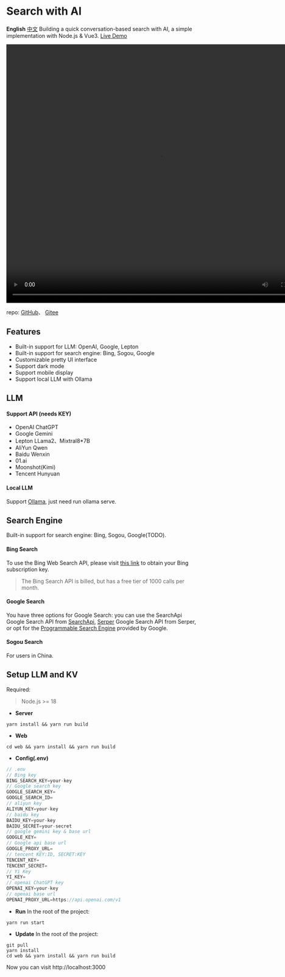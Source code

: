 # Search with AI
**English** [中文](./README_CN.md)
Building a quick conversation-based search with AI, a simple implementation with Node.js & Vue3. [Live Demo](https://isou.chat/)
<div align="center">
  <video width="800" height="678" controls>
    <source src="./screenshot.mp4" type="video/mp4">
  </video>
</div>

repo: [GitHub](https://github.com/yokingma/search_with_ai)、 [Gitee](https://gitee.com/zac_ma/search_with_ai)

## Features
* Built-in support for LLM: OpenAI, Google, Lepton
* Built-in support for search engine: Bing, Sogou, Google
* Customizable pretty UI interface
* Support dark mode
* Support mobile display
* Support local LLM with Ollama

## LLM

#### Support API (needs KEY)
* OpenAI ChatGPT
* Google Gemini
* Lepton LLama2、Mixtral8*7B
* AliYun Qwen
* Baidu Wenxin
* 01.ai
* Moonshot(Kimi)
* Tencent Hunyuan

#### Local LLM
Support [Ollama](https://github.com/ollama/ollama), just need run ollama serve.

## Search Engine
Built-in support for search engine: Bing, Sogou, Google(TODO).

#### Bing Search
To use the Bing Web Search API, please visit [this link](https://www.microsoft.com/en-us/bing/apis/bing-web-search-api) to obtain your Bing subscription key.
> The Bing Search API is billed, but has a free tier of 1000 calls per month.

#### Google Search
You have three options for Google Search: you can use the SearchApi Google Search API from [SearchApi](https://www.searchapi.io/), [Serper](https://www.serper.dev/) Google Search API from Serper, or opt for the [Programmable Search Engine](https://developers.google.com/custom-search) provided by Google.

#### Sogou Search
For users in China.

## Setup LLM and KV

Required:
> Node.js >= 18

* **Server**
```shell
yarn install && yarn run build
```

* **Web**
```shell
cd web && yarn install && yarn run build
```

* **Config(.env)**
```ts
// .env
// Bing key
BING_SEARCH_KEY=your-key
// Google search key
GOOGLE_SEARCH_KEY=
GOOGLE_SEARCH_ID=
// aliyun key
ALIYUN_KEY=your-key
// baidu key
BAIDU_KEY=your-key
BAIDU_SECRET=your-secret
// google gemini key & base url
GOOGLE_KEY=
// Google api base url
GOOGLE_PROXY_URL=
// tencent KEY:ID, SECRET:KEY
TENCENT_KEY=
TENCENT_SECRET=
// Yi Key
YI_KEY=
// openai ChatGPT key
OPENAI_KEY=your-key
// openai base url
OPENAI_PROXY_URL=https://api.openai.com/v1
```

* **Run**
In the root of the project:
```shell
yarn run start 
```

* **Update**
In the root of the project:
```shell
git pull
yarn install
cd web && yarn install && yarn run build
```

Now you can visit http://localhost:3000
